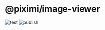 # @piximi/image-viewer

![test](https://github.com/piximi/image-viewer/workflows/test/badge.svg)
![publish](https://github.com/piximi/image-viewer/workflows/publish/badge.svg)
